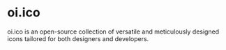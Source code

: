 # oi.ico

oi.ico is an open-source collection of versatile and meticulously designed icons tailored for both designers and developers.
